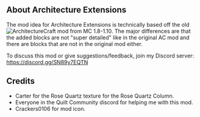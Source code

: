 ## About Architecture Extensions
The mod idea for Architecture Extensions is technically based off the old ![ArchitectureCraft mod from MC 1.8-1.10](https://www.curseforge.com/minecraft/mc-mods/architecturecraft). The major differences are that the added blocks are not "super detailed" like in the original AC mod and there are blocks that are not in the original mod either.

To discuss this mod or give suggestions/feedback, join my Discord server: https://discord.gg/SN89y7EQTN

## Credits
- Carter for the Rose Quartz texture for the Rose Quartz Column.
- Everyone in the Quilt Community discord for helping me with this mod.
- Crackers0106 for mod icon.
